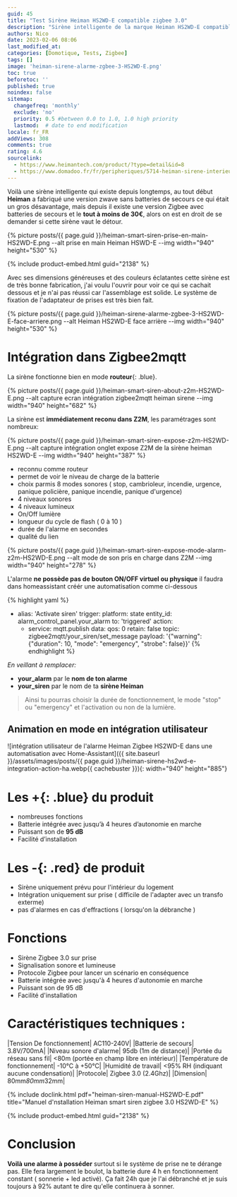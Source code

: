 ```yaml
---
guid: 45
title: "Test Sirène Heiman HS2WD-E compatible zigbee 3.0"
description: "Sirène intelligente de la marque Heiman HS2WD-E compatible zigbee 3.0, que vaut-elle ?"   
authors: Nico
date: 2023-02-06 08:06
last_modified_at: 
categories: [Domotique, Tests, Zigbee]
tags: []
image: 'heiman-sirene-alarme-zgbee-3-HS2WD-E.png'
toc: true
beforetoc: ''
published: true
noindex: false
sitemap:
  changefreq: 'monthly'
  exclude: 'no'
  priority: 0.5 #between 0.0 to 1.0, 1.0 high priority
  lastmod:  # date to end modification
locale: fr_FR
addViews: 308
comments: true
rating: 4.6 
sourcelink:
  - https://www.heimantech.com/product/?type=detail&id=8
  - https://www.domadoo.fr/fr/peripheriques/5714-heiman-sirene-interieure-intelligente-zigbee-30.html?domid=39
---
```


Voilà une sirène intelligente qui existe depuis longtemps, au tout début **Heiman** a fabriqué une version zwave sans batteries de secours ce qui était un gros désavantage, mais depuis il existe une version Zigbee avec batteries de secours et le **tout à moins de 30€**, alors on est en droit de se demander si cette sirène vaut le détour.

{% picture posts/{{ page.guid }}/heiman-smart-siren-prise-en-main-HS2WD-E.png --alt prise en main Heiman HSWD-E --img width="940" height="530" %}

{% include product-embed.html guid="2138" %}

Avec ses dimensions généreuses et des couleurs éclatantes cette sirène est de très bonne fabrication, j'ai voulu l'ouvrir pour voir ce qui se cachait dessous et je n'ai pas réussi car l'assemblage est solide. Le système de fixation de l'adaptateur de prises est très bien fait.

{% picture posts/{{ page.guid }}/heiman-sirene-alarme-zgbee-3-HS2WD-E-face-arriere.png --alt Heiman HS2WD-E face arrière --img width="940" height="530" %}

# Intégration dans Zigbee2mqtt

La sirène fonctionne bien en mode **routeur**{: .blue}.

{% picture posts/{{ page.guid }}/heiman-smart-siren-about-z2m-HS2WD-E.png --alt capture ecran intégration zigbee2mqtt heiman sirene --img width="940" height="682" %}

La sirène est **immédiatement reconu dans Z2M**, les paramétrages sont nombreux:

{% picture posts/{{ page.guid }}/heiman-smart-siren-expose-z2m-HS2WD-E.png --alt capture intégration onglet expose Z2M de la sirène heiman HS2WD-E --img width="940" height="387" %}

- reconnu comme routeur
- permet de voir le niveau de charge de la batterie
- choix parmis 8 modes sonores ( stop, cambrioleur, incendie, urgence, panique policière, panique incendie, panique d'urgence)
- 4 niveaux sonores
- 4 niveaux lumineux
- On/Off lumière
- longueur du cycle de flash ( 0 à 10 )
- durée de l'alarme en secondes
- qualité du lien

{% picture posts/{{ page.guid }}/heiman-smart-siren-expose-mode-alarm-z2m-HS2WD-E.png --alt mode de son pris en charge dans Z2M --img width="940" height="278" %}


L'alarme **ne possède pas de bouton ON/OFF virtuel ou physique** il faudra dans homeassistant créér une automatisation comme ci-dessous

{% highlight yaml %}
  - alias: 'Activate siren'
    trigger:
      platform: state
      entity_id: alarm_control_panel.your_alarm
      to: 'triggered'
    action:
    - service: mqtt.publish
      data:
        qos: 0
        retain: false
        topic: zigbee2mqtt/your_siren/set_message
        payload: '{"warning": {"duration": 10, "mode": "emergency", "strobe": false}}'
{% endhighlight %}

*En veillant à remplacer:*

- **your_alarm** par le **nom de ton alarme**
- **your_siren** par le nom de ta **sirène Heiman**

> Ainsi tu pourras choisir la durée de fonctionnement, le mode "stop" ou "emergency" et l'activation ou non de la lumière.

## Animation en mode en intégration utilisateur

![intégration utilisateur de l'alarme Heiman Zigbee HS2WD-E dans une automatisation avec Home-Assistant]({{ site.baseurl }}/assets/images/posts/{{ page.guid }}/heiman-sirene-hs2wd-e-integration-action-ha.webp{{ cachebuster }}){: width="940" height="885"}

# Les **+**{: .blue} du produit

- nombreuses fonctions
- Batterie intégrée avec jusqu’à 4 heures d’autonomie en marche
- Puissant son de **95 dB**
- Facilité d’installation

# Les **-**{: .red} de produit

- Sirène uniquement prévu pour l'intérieur du logement
- Intégration uniquement sur prise ( difficile de l'adapter avec un transfo exterme)
- pas d'alarmes en cas d'effractions ( lorsqu'on la débranche )

# Fonctions

- Sirène Zigbee 3.0 sur prise
- Signalisation sonore et lumineuse
- Protocole Zigbee pour lancer un scénario en conséquence
- Batterie intégrée avec jusqu'à 4 heures d'autonomie en marche
- Puissant son de 95 dB
- Facilité d'installation 
 
# Caractéristiques techniques :

|Tension De fonctionnement| AC110-240V|
|Batterie de secours| 3.8V/700mA|
|Niveau sonore d'alarme| 95db (1m de distance)|
|Portée du réseau sans fil| <80m (portée en champ libre en intérieur)|
|Température de fonctionnement| -10°C à +50°C|
|Humidité de travail| <95% RH (indiquant aucune condensation)|
|Protocole| Zigbee 3.0 (2.4Ghz)|
|Dimension| 80mm*80mm*32mm|

{% include doclink.html pdf="heiman-siren-manual-HS2WD-E.pdf" title="Manuel d'nstallation Heiman smart siren zigbee 3.0 HS2WD-E" %}


{% include product-embed.html guid="2138" %}

# Conclusion

**Voilà une alarme à posséder** surtout si le système de prise ne te dérange pas. Elle fera largement le boulot, la batterie dure 4 h en fonctionnement constant ( sonnerie + led activé). Ça fait 24h que je l'ai débranché et je suis toujours à 92% autant te dire qu'elle continuera à sonner.
